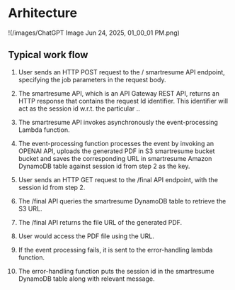 # Arhitecture
!(/images/ChatGPT Image Jun 24, 2025, 01_00_01 PM.png)

## Typical work flow

1. User sends an HTTP POST request to the / smartresume API endpoint, specifying the job parameters in the request body.

2. The smartresume API, which is an API Gateway REST API, returns an HTTP response that contains the request Id identifier. This identifier will act as the session id w.r.t. the particular ..

3. The smartresume API invokes asynchronously the event-processing Lambda function. 

4. The event-processing function processes the event by invoking an OPENAI API, uploads the generated PDF in S3 smartresume bucket bucket and saves the corresponding URL in smartresume Amazon DynamoDB table against session id from step 2 as the key.

5. User sends an HTTP GET request to the /final API endpoint, with the session id from step 2.

6. The /final API queries the smartresume DynamoDB table to retrieve the S3 URL.

7. The /final API returns the file URL of the generated PDF.

8. User would access the PDF file using the URL. 

9. If the event processing fails, it is sent to the error-handling lambda function.

10. The error-handling function puts the session id in the smartresume DynamoDB table along with relevant message.
